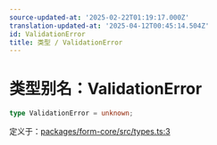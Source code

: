 ```yaml
---
source-updated-at: '2025-02-22T01:19:17.000Z'
translation-updated-at: '2025-04-12T00:45:14.504Z'
id: ValidationError
title: 类型 / ValidationError
---
```

<!-- 请勿编辑：此页面由类型注释自动生成 -->

# 类型别名：ValidationError

```ts
type ValidationError = unknown;
```

定义于：[packages/form-core/src/types.ts:3](https://github.com/TanStack/form/blob/main/packages/form-core/src/types.ts#L3)
